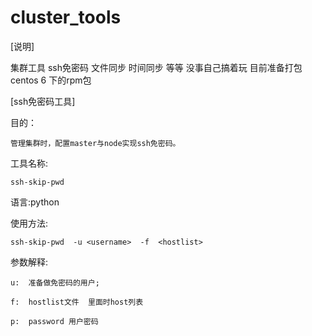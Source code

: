 # cluster_tools
[说明]

  集群工具  ssh免密码   文件同步    时间同步 等等   没事自己搞着玩   目前准备打包centos 6 下的rpm包
  
[ssh免密码工具]

  目的：
  
    管理集群时，配置master与node实现ssh免密码。
    
  工具名称:
  
    ssh-skip-pwd
    
  语言:python
  
  使用方法:
  
    ssh-skip-pwd  -u <username>  -f  <hostlist>
    
  参数解释:
  
    u:  准备做免密码的用户;
    
    f:  hostlist文件  里面时host列表
    
    p:  password 用户密码
    

